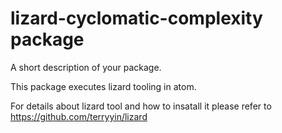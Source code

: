 # lizard-cyclomatic-complexity package

A short description of your package.

This package executes lizard tooling in atom.

For details about lizard tool and how to insatall it please refer to https://github.com/terryyin/lizard
